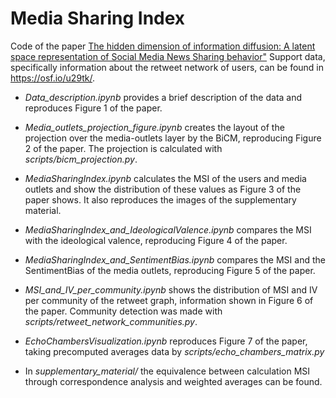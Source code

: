# Media Sharing Index

Code of the paper [The hidden dimension of information diffusion: A latent space representation of Social Media News Sharing behavior"](https://arxiv.org/abs/2311.10837)
Support data, specifically information about the retweet network of users, can be found in https://osf.io/u29tk/.

- *Data_description.ipynb* provides a brief description of the data and reproduces Figure 1 of the paper.

- *Media_outlets_projection_figure.ipynb* creates the layout of the projection over the media-outlets layer by the BiCM, reproducing Figure 2 of the paper. The projection is calculated with *scripts/bicm_projection.py*.

- *MediaSharingIndex.ipynb* calculates the MSI of the users and media outlets and show the distribution of these values as Figure 3 of the paper shows. It also reproduces the images of the supplementary material.

- *MediaSharingIndex_and_IdeologicalValence.ipynb* compares the MSI with the ideological valence, reproducing Figure 4 of the paper.

- *MediaSharingIndex_and_SentimentBias.ipynb* compares the MSI and the SentimentBias of the media outlets, reproducing Figure 5 of the paper.

- *MSI_and_IV_per_community.ipynb* shows the distribution of MSI and IV per community of the retweet graph, information shown in Figure 6 of the paper. Community detection was made with *scripts/retweet_network_communities.py*.

- *EchoChambersVisualization.ipynb* reproduces Figure 7 of the paper, taking precomputed averages data by *scripts/echo_chambers_matrix.py* 

- In *supplementary_material/* the equivalence between calculation MSI through correspondence analysis and weighted averages can be found. 
